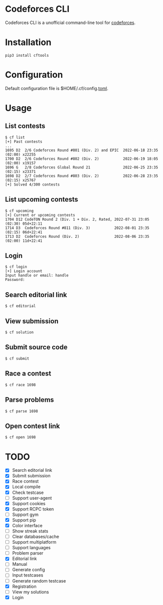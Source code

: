 # Codeforces CLI
Codeforces CLI is a unofficial command-line tool for [codeforces](https://codeforces.com).

# Installation
```
pip3 install cftools
```

# Configuration
Default configuration file is $HOME/.cf/config.[toml](https://toml.io/).

# Usage
## List contests
```
$ cf list
[+] Past contests
...
1695 D2  2/6 Codeforces Round #801 (Div. 2) and EPIC  2022-06-18 23:35 (02:00) x22255
1700 D2  2/6 Codeforces Round #802 (Div. 2)           2022-06-19 18:05 (02:00) x19157
1696 G   2/8 Codeforces Global Round 21               2022-06-25 23:35 (02:15) x23371
1698 D2  2/7 Codeforces Round #803 (Div. 2)           2022-06-28 23:35 (02:15) x25767
[+] Solved 4/300 contests
```

## List upcoming contests
```
$ cf upcoming
[+] Current or upcoming contests
1704 D12 CodeTON Round 2 (Div. 1 + Div. 2, Rated, 2022-07-31 23:05 (02:30) 05d+22:11
1714 D3  Codeforces Round #811 (Div. 3)           2022-08-01 23:35 (02:15) 06d+22:41
1713 D2  Codeforces Round (Div. 2)                2022-08-06 23:35 (02:00) 11d+22:41
```

## Login
```
$ cf login
[+] Login account
Input handle or email: handle
Password:
```

## Search editorial link
```
$ cf editorial
```

## View submission
```
$ cf solution
```

## Submit source code
```
$ cf submit
```

## Race a contest
```
$ cf race 1698
```

## Parse problems
```
$ cf parse 1698
```

## Open contest link
```
$ cf open 1698
```

# TODO
- [x] Search editorial link
- [x] Submit submission
- [x] Race contest
- [x] Local compile
- [x] Check testcase
- [ ] Support user-agent
- [x] Support cookies
- [x] Support RCPC token
- [ ] Support gym
- [x] Support pip
- [x] Color interface
- [ ] Show streak stats
- [ ] Clear databases/cache
- [ ] Support multiplatform
- [ ] Support languages
- [ ] Problem parser
- [x] Editorial link
- [ ] Manual
- [ ] Generate config
- [ ] Input testcases
- [ ] Generate random testcase
- [x] Registration
- [ ] View my solutions
- [x] Login
